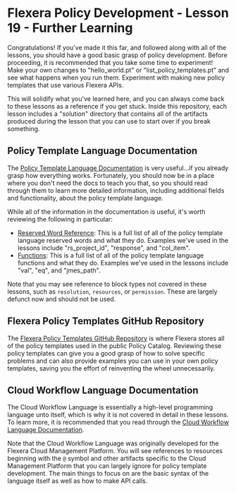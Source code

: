 # Flexera Policy Development - Lesson 19 - Further Learning

Congratulations! If you've made it this far, and followed along with all of the lessons, you should have a good basic grasp of policy development. Before proceeding, it is recommended that you take some time to experiment! Make your own changes to "hello_world.pt" or "list_policy_templates.pt" and see what happens when you run them. Experiment with making new policy templates that use various Flexera APIs.

This will solidify what you've learned here, and you can always come back to these lessons as a reference if you get stuck. Inside this repository, each lesson includes a "solution" directory that contains all of the artifacts produced during the lesson that you can use to start over if you break something.

## Policy Template Language Documentation

The [Policy Template Language Documentation](https://docs.flexera.com/flexera/EN/Automation/PTL.htm) is very useful...if you already grasp how everything works. Fortunately, you should now be in a place where you don't need the docs to teach you that, so you should read through them to learn more detailed information, including additional fields and functionality, about the policy template language.

While all of the information in the documentation is useful, it's worth reviewing the following in particular:

* [Reserved Word Reference](https://docs.flexera.com/flexera/EN/Automation/ReservedWordReference.htm): This is a full list of all of the policy template language reserved words and what they do. Examples we've used in the lessons include "rs_project_id", "response", and "col_item".
* [Functions](https://docs.flexera.com/flexera/EN/Automation/Functions.htm): This is a full list of all of the policy template language functions and what they do. Examples we've used in the lessons include "val", "eq", and "jmes_path".

Note that you may see reference to block types not covered in these lessons, such as `resolution`, `resources`, or `permission`. These are largely defunct now and should not be used.

## Flexera Policy Templates GitHub Repository

The [Flexera Policy Templates GitHub Repository](https://github.com/flexera-public/policy_templates) is where Flexera stores all of the policy templates used in the public Policy Catalog. Reviewing these policy templates can give you a good grasp of how to solve specific problems and can also provide examples you can use in your own policy templates, saving you the effort of reinventing the wheel unnecessarily.

## Cloud Workflow Language Documentation

The Cloud Workflow Language is essentially a high-level programming language unto itself, which is why it is not covered in detail in these lessons. To learn more, it is recommended that you read through the [Cloud Workflow Language Documentation](https://docs.flexera.com/flexera/EN/Automation/CWL.htm).

Note that the Cloud Workflow Language was originally developed for the Flexera Cloud Management Platform. You will see references to resources beginning with the `@` symbol and other artifacts specific to the Cloud Management Platform that you can largely ignore for policy template development. The main things to focus on are the basic syntax of the language itself as well as how to make API calls.
